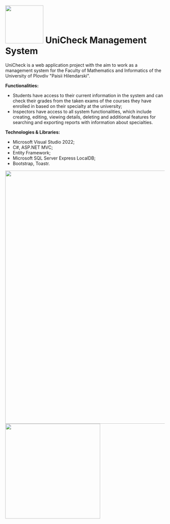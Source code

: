 # <img src="https://user-images.githubusercontent.com/83454633/213873766-6583b43c-d392-468a-82a8-97650cdefed3.jpg" width="120"> UniCheck Management System

UniCheck is a web application project with the aim to work as a management system for the Faculty of Mathematics and Informatics of the University of Plovdiv "Paisii Hilendarski".

**Functionalities:**
- Students have access to their current information in the system and can check their grades from the taken exams of the courses they have enrolled in based on their specialty at the university;
- Inspectors have access to all system functionalities, which include creating, editing, viewing details, deleting and additional features for searching and exporting reports with information about specialties.

**Technologies & Libraries:**
- Microsoft Visual Studio 2022;
- C#, ASP.NET MVC;
- Entity Framework;
- Microsoft SQL Server Express LocalDB;
- Bootstrap, Toastr.

<img src="https://user-images.githubusercontent.com/83454633/213876406-b14d129f-8eaf-4019-914a-2a4df7020c69.jpg" width="800">

<img width="300" src="https://user-images.githubusercontent.com/83454633/213876661-0f044285-8219-40d4-9df5-17c3867aafa3.mp4" >
